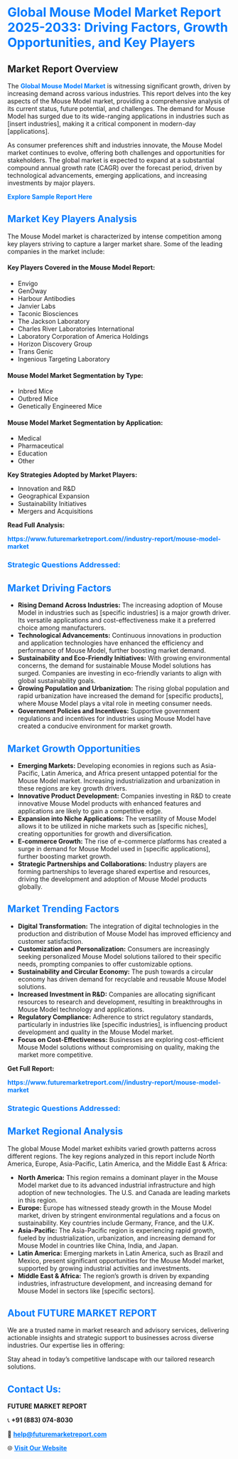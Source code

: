 <h1 style="color: #007BFF;">Global Mouse Model Market Report 2025-2033: Driving Factors, Growth Opportunities, and Key Players</h1>

<section id="overview">
<h2>Market Report Overview</h2>
<p>The <a href="https://www.futuremarketreport.com//industry-report/mouse-model-market" style="color: #007BFF; text-decoration: none;"><strong>Global Mouse Model Market</strong></a> is witnessing significant growth, driven by increasing demand across various industries. This report delves into the key aspects of the Mouse Model market, providing a comprehensive analysis of its current status, future potential, and challenges. The demand for Mouse Model has surged due to its wide-ranging applications in industries such as [insert industries], making it a critical component in modern-day [applications].</p>
<p>As consumer preferences shift and industries innovate, the Mouse Model market continues to evolve, offering both challenges and opportunities for stakeholders. The global market is expected to expand at a substantial compound annual growth rate (CAGR) over the forecast period, driven by technological advancements, emerging applications, and increasing investments by major players.</p>
</section>

<section id="overview">
<p><a href="https://www.futuremarketreport.com//request-sample/reportId=84941" style="color: #007BFF; text-decoration: none;"><strong>Explore Sample Report Here</strong></a></p>
</section>

<section id="key-players">
<h2 style="color: #007BFF;">Market Key Players Analysis</h2>
<p>The Mouse Model market is characterized by intense competition among key players striving to capture a larger market share. Some of the leading companies in the market include:</p>
<h4>Key Players Covered in the Mouse Model Report:</h4>
<ul><li>Envigo</li><li>GenOway</li><li>Harbour Antibodies</li><li>Janvier Labs</li><li>Taconic Biosciences</li><li>The Jackson Laboratory</li><li>Charles River Laboratories International</li><li>Laboratory Corporation of America Holdings</li><li>Horizon Discovery Group</li><li>Trans Genic</li><li>Ingenious Targeting Laboratory</li></ul>
<h4>Mouse Model Market Segmentation by Type:</h4>
<ul><li>Inbred Mice</li><li>Outbred Mice</li><li>Genetically Engineered Mice</li></ul>

<h4>Mouse Model Market Segmentation by Application:</h4>
<ul><li>Medical</li><li>Pharmaceutical</li><li>Education</li><li>Other</li></ul>
<p><strong>Key Strategies Adopted by Market Players:</strong></p>
<ul>
<li>Innovation and R&D</li>
<li>Geographical Expansion</li>
<li>Sustainability Initiatives</li>
<li>Mergers and Acquisitions</li>
</ul>
</section>

<section>
<p><strong>Read Full Analysis: </strong></p><a href="https://www.futuremarketreport.com//industry-report/mouse-model-market" style="color: #007BFF; text-decoration: none;"><strong>https://www.futuremarketreport.com//industry-report/mouse-model-market</strong></a>
<h3 style="color: #007BFF;">Strategic Questions Addressed:</h3>
</section>

<section id="driving-factors">
<h2 style="color: #007BFF;">Market Driving Factors</h2>
<ul>
<li><strong>Rising Demand Across Industries:</strong> The increasing adoption of Mouse Model in industries such as [specific industries] is a major growth driver. Its versatile applications and cost-effectiveness make it a preferred choice among manufacturers.</li>
<li><strong>Technological Advancements:</strong> Continuous innovations in production and application technologies have enhanced the efficiency and performance of Mouse Model, further boosting market demand.</li>
<li><strong>Sustainability and Eco-Friendly Initiatives:</strong> With growing environmental concerns, the demand for sustainable Mouse Model solutions has surged. Companies are investing in eco-friendly variants to align with global sustainability goals.</li>
<li><strong>Growing Population and Urbanization:</strong> The rising global population and rapid urbanization have increased the demand for [specific products], where Mouse Model plays a vital role in meeting consumer needs.</li>
<li><strong>Government Policies and Incentives:</strong> Supportive government regulations and incentives for industries using Mouse Model have created a conducive environment for market growth.</li>
</ul>
</section>

<section id="growth-opportunities">
<h2 style="color: #007BFF;">Market Growth Opportunities</h2>
<ul>
<li><strong>Emerging Markets:</strong> Developing economies in regions such as Asia-Pacific, Latin America, and Africa present untapped potential for the Mouse Model market. Increasing industrialization and urbanization in these regions are key growth drivers.</li>
<li><strong>Innovative Product Development:</strong> Companies investing in R&D to create innovative Mouse Model products with enhanced features and applications are likely to gain a competitive edge.</li>
<li><strong>Expansion into Niche Applications:</strong> The versatility of Mouse Model allows it to be utilized in niche markets such as [specific niches], creating opportunities for growth and diversification.</li>
<li><strong>E-commerce Growth:</strong> The rise of e-commerce platforms has created a surge in demand for Mouse Model used in [specific applications], further boosting market growth.</li>
<li><strong>Strategic Partnerships and Collaborations:</strong> Industry players are forming partnerships to leverage shared expertise and resources, driving the development and adoption of Mouse Model products globally.</li>
</ul>
</section>

<section id="trending-factors">
<h2 style="color: #007BFF;">Market Trending Factors</h2>
<ul>
<li><strong>Digital Transformation:</strong> The integration of digital technologies in the production and distribution of Mouse Model has improved efficiency and customer satisfaction.</li>
<li><strong>Customization and Personalization:</strong> Consumers are increasingly seeking personalized Mouse Model solutions tailored to their specific needs, prompting companies to offer customizable options.</li>
<li><strong>Sustainability and Circular Economy:</strong> The push towards a circular economy has driven demand for recyclable and reusable Mouse Model solutions.</li>
<li><strong>Increased Investment in R&D:</strong> Companies are allocating significant resources to research and development, resulting in breakthroughs in Mouse Model technology and applications.</li>
<li><strong>Regulatory Compliance:</strong> Adherence to strict regulatory standards, particularly in industries like [specific industries], is influencing product development and quality in the Mouse Model market.</li>
<li><strong>Focus on Cost-Effectiveness:</strong> Businesses are exploring cost-efficient Mouse Model solutions without compromising on quality, making the market more competitive.</li>
</ul>
</section>

<section>
<p><strong>Get Full Report: </strong></p><a href="https://www.futuremarketreport.com//industry-report/mouse-model-market" style="color: #007BFF; text-decoration: none;"><strong>https://www.futuremarketreport.com//industry-report/mouse-model-market</strong></a>
<h3 style="color: #007BFF;">Strategic Questions Addressed:</h3>
</section>


<section id="regional-analysis">
<h2 style="color: #007BFF;">Market Regional Analysis</h2>
<p>The global Mouse Model market exhibits varied growth patterns across different regions. The key regions analyzed in this report include North America, Europe, Asia-Pacific, Latin America, and the Middle East & Africa:</p>
<ul>
<li><strong>North America:</strong> This region remains a dominant player in the Mouse Model market due to its advanced industrial infrastructure and high adoption of new technologies. The U.S. and Canada are leading markets in this region.</li>
<li><strong>Europe:</strong> Europe has witnessed steady growth in the Mouse Model market, driven by stringent environmental regulations and a focus on sustainability. Key countries include Germany, France, and the U.K.</li>
<li><strong>Asia-Pacific:</strong> The Asia-Pacific region is experiencing rapid growth, fueled by industrialization, urbanization, and increasing demand for Mouse Model in countries like China, India, and Japan.</li>
<li><strong>Latin America:</strong> Emerging markets in Latin America, such as Brazil and Mexico, present significant opportunities for the Mouse Model market, supported by growing industrial activities and investments.</li>
<li><strong>Middle East & Africa:</strong> The region’s growth is driven by expanding industries, infrastructure development, and increasing demand for Mouse Model in sectors like [specific sectors].</li>
</ul>
</section>

<footer>
<h2 style="color: #007BFF;">About FUTURE MARKET REPORT</h2>
<p>We are a trusted name in market research and advisory services, delivering actionable insights and strategic support to businesses across diverse industries. Our expertise lies in offering:</p>

<p>Stay ahead in today’s competitive landscape with our tailored research solutions.</p>

<h2 style="color: #007BFF;">Contact Us:</h2>
<p><strong>FUTURE MARKET REPORT</strong></p>
<p>📞 <strong>+91 (883) 074-8030</strong></p>
<p>📧 <strong><a href="mailto:help@futuremarketreport.com" style="color: #007BFF;">help@futuremarketreport.com</a></strong></p>
<p>🌐 <strong><a href="https://www.futuremarketreport.com/" style="color: #007BFF;">Visit Our Website</a></strong></p>
</footer>